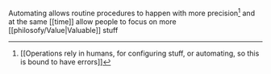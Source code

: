 Automating allows routine procedures to happen with more precision[^1] and at the same [[time]] allow people to focus on more [[philosofy/Value|Valuable]] stuff

[^1]: [[Operations rely in humans, for configuring stuff, or automating, so this is bound to have errors]]
